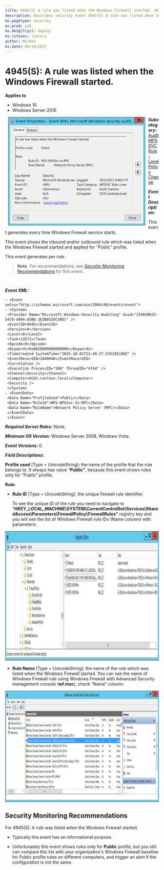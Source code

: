 ```yaml
---
title: 4945(S) A rule was listed when the Windows Firewall started. (Windows 10)
description: Describes security event 4945(S) A rule was listed when the Windows Firewall started.
ms.pagetype: security
ms.prod: w10
ms.mktglfcycl: deploy
ms.sitesec: library
author: Mir0sh
ms.date: 04/19/2017
---
```


# 4945(S): A rule was listed when the Windows Firewall started.

**Applies to**
-   Windows 10
-   Windows Server 2016


<img src="images/event-4945.png" alt="Event 4945 illustration" width="449" height="354" hspace="10" align="left" />

***Subcategory:***&nbsp;[Audit MPSSVC Rule-Level Policy Change](audit-mpssvc-rule-level-policy-change.md)

***Event Description:***

This event generates every time Windows Firewall service starts.

This event shows the inbound and/or outbound rule which was listed when the Windows Firewall started and applied for “Public” profile.

This event generates per rule.

> **Note**&nbsp;&nbsp;For recommendations, see [Security Monitoring Recommendations](#security-monitoring-recommendations) for this event.

<br clear="all">

***Event XML:***
```
- <Event xmlns="http://schemas.microsoft.com/win/2004/08/events/event">
- <System>
 <Provider Name="Microsoft-Windows-Security-Auditing" Guid="{54849625-5478-4994-A5BA-3E3B0328C30D}" /> 
 <EventID>4945</EventID> 
 <Version>0</Version> 
 <Level>0</Level> 
 <Task>13571</Task> 
 <Opcode>0</Opcode> 
 <Keywords>0x8020000000000000</Keywords> 
 <TimeCreated SystemTime="2015-10-02T23:48:27.535295100Z" /> 
 <EventRecordID>1049946</EventRecordID> 
 <Correlation /> 
 <Execution ProcessID="500" ThreadID="4744" /> 
 <Channel>Security</Channel> 
 <Computer>DC01.contoso.local</Computer> 
 <Security /> 
 </System>
- <EventData>
 <Data Name="ProfileUsed">Public</Data> 
 <Data Name="RuleId">NPS-NPSSvc-In-RPC</Data> 
 <Data Name="RuleName">Network Policy Server (RPC)</Data> 
 </EventData>
 </Event>

```

***Required Server Roles:*** None.

***Minimum OS Version:*** Windows Server 2008, Windows Vista.

***Event Versions:*** 0.

***Field Descriptions:***

**Profile used** \[Type = UnicodeString\]**:** the name of the profile that the rule belongs to. It always has value “**Public”**, because this event shows rules only for “Public” profile.

**Rule:**

-   **Rule ID** \[Type = UnicodeString\]: the unique firewall rule identifier.

    To see the unique ID of the rule you need to navigate to “**HKEY\_LOCAL\_MACHINE\\SYSTEM\\CurrentControlSet\\Services\\SharedAccess\\Parameters\\FirewallPolicy\\FirewallRules”** registry key and you will see the list of Windows Firewall rule IDs (Name column) with parameters:

<img src="images/registry-editor-firewallrules.png" alt="Registry Editor FirewallRules key illustration" width="1412" height="422" />

-   **Rule Name** \[Type = UnicodeString\]: the name of the rule which was listed when the Windows Firewall started. You can see the name of Windows Firewall rule using Windows Firewall with Advanced Security management console (**wf.msc**), check “Name” column:

<img src="images/windows-firewall-with-advanced-security.png" alt="Windows Firewall with Advanced Security illustration" width="1082" height="363" />

## Security Monitoring Recommendations

For 4945(S): A rule was listed when the Windows Firewall started.

-   Typically this event has an informational purpose.

-   Unfortunately this event shows rules only for **Public** profile, but you still can compare this list with your organization's Windows Firewall baseline for Public profile rules on different computers, and trigger an alert if the configuration is not the same.

